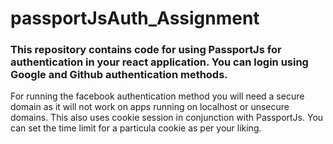 # passportJsAuth_Assignment

### This repository contains code for using PassportJs for authentication in your react application. You can login using Google and Github authentication methods.
For running the facebook authentication method you will need a secure domain as it will not work on apps running on localhost or unsecure domains.
This also uses cookie session in conjunction with PassportJs. You can set the time limit for a particula cookie as per your liking.
